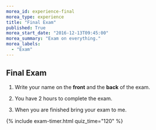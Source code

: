 ```yaml
---
morea_id: experience-final
morea_type: experience
title: "Final Exam"
published: True
morea_start_date: "2016-12-13T09:45:00"
morea_summary: "Exam on everything."
morea_labels: 
  - "Exam"
---
```


## Final Exam

1. Write your name on the **front** and the **back** of the exam.

2. You have 2 hours to complete the exam.

3. When you are finished bring your exam to me.

{% include exam-timer.html quiz_time="120" %}
